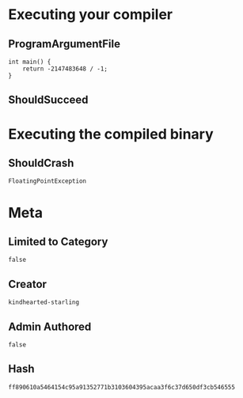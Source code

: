 # Executing your compiler

## ProgramArgumentFile

```
int main() {
    return -2147483648 / -1;
}
```

## ShouldSucceed

# Executing the compiled binary

## ShouldCrash

```
FloatingPointException
```

# Meta

## Limited to Category

```
false
```

## Creator

```
kindhearted-starling
```

## Admin Authored

```
false
```

## Hash

```
ff890610a5464154c95a91352771b3103604395acaa3f6c37d650df3cb546555
```
